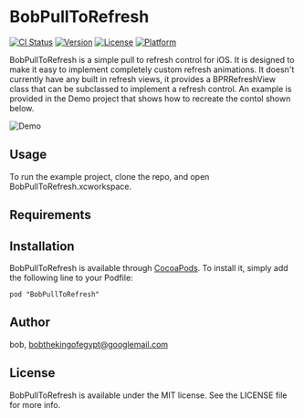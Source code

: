 # BobPullToRefresh

[![CI Status](http://img.shields.io/travis/bob/BobPullToRefresh.svg?style=flat)](https://travis-ci.org/bobthekingofegypt/BobPullToRefresh)
[![Version](https://img.shields.io/cocoapods/v/BobPullToRefresh.svg?style=flat)](http://cocoadocs.org/docsets/BobPullToRefresh)
[![License](https://img.shields.io/cocoapods/l/BobPullToRefresh.svg?style=flat)](http://cocoadocs.org/docsets/BobPullToRefresh)
[![Platform](https://img.shields.io/cocoapods/p/BobPullToRefresh.svg?style=flat)](http://cocoadocs.org/docsets/BobPullToRefresh)

BobPullToRefresh is a simple pull to refresh control for iOS.  It is designed to make it easy to implement completely custom refresh animations.  It doesn't currently have any built in refresh views, it provides a BPRRefreshView class that can be subclassed to implement a refresh control.  An example is provided in the Demo project that shows how to recreate the contol shown below.

![Demo](Docs/pull2refresh.png)

## Usage

To run the example project, clone the repo, and open BobPullToRefresh.xcworkspace.

## Requirements

## Installation

BobPullToRefresh is available through [CocoaPods](http://cocoapods.org). To install
it, simply add the following line to your Podfile:

    pod "BobPullToRefresh"

## Author

bob, bobthekingofegypt@googlemail.com

## License

BobPullToRefresh is available under the MIT license. See the LICENSE file for more info.

